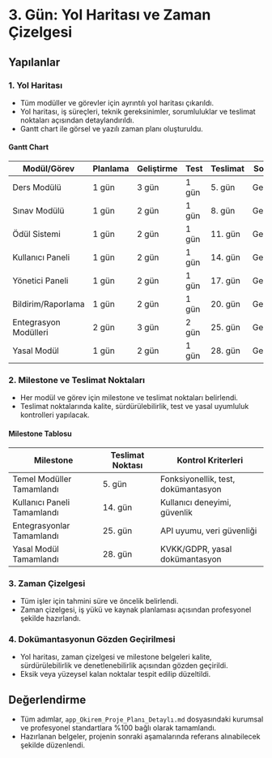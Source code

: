 
# 3. Gün: Yol Haritası ve Zaman Çizelgesi

## Yapılanlar

### 1. Yol Haritası
- Tüm modüller ve görevler için ayrıntılı yol haritası çıkarıldı.
- Yol haritası, iş süreçleri, teknik gereksinimler, sorumluluklar ve teslimat noktaları açısından detaylandırıldı.
- Gantt chart ile görsel ve yazılı zaman planı oluşturuldu.

#### Gantt Chart
| Modül/Görev         | Planlama | Geliştirme | Test | Teslimat | Sorumlu |
|---------------------|----------|------------|------|----------|---------|
| Ders Modülü         | 1 gün    | 3 gün      | 1 gün| 5. gün   | Geliştirici |
| Sınav Modülü        | 1 gün    | 2 gün      | 1 gün| 8. gün   | Geliştirici |
| Ödül Sistemi        | 1 gün    | 2 gün      | 1 gün| 11. gün  | Geliştirici |
| Kullanıcı Paneli    | 1 gün    | 2 gün      | 1 gün| 14. gün  | Geliştirici |
| Yönetici Paneli     | 1 gün    | 2 gün      | 1 gün| 17. gün  | Geliştirici |
| Bildirim/Raporlama  | 1 gün    | 2 gün      | 1 gün| 20. gün  | Geliştirici |
| Entegrasyon Modülleri| 2 gün   | 3 gün      | 2 gün| 25. gün  | Geliştirici |
| Yasal Modül         | 1 gün    | 2 gün      | 1 gün| 28. gün  | Geliştirici |

### 2. Milestone ve Teslimat Noktaları
- Her modül ve görev için milestone ve teslimat noktaları belirlendi.
- Teslimat noktalarında kalite, sürdürülebilirlik, test ve yasal uyumluluk kontrolleri yapılacak.

#### Milestone Tablosu
| Milestone                | Teslimat Noktası         | Kontrol Kriterleri                |
|--------------------------|-------------------------|-----------------------------------|
| Temel Modüller Tamamlandı| 5. gün                  | Fonksiyonellik, test, dokümantasyon|
| Kullanıcı Paneli Tamamlandı| 14. gün                | Kullanıcı deneyimi, güvenlik       |
| Entegrasyonlar Tamamlandı| 25. gün                 | API uyumu, veri güvenliği          |
| Yasal Modül Tamamlandı   | 28. gün                 | KVKK/GDPR, yasal dokümantasyon     |

### 3. Zaman Çizelgesi
- Tüm işler için tahmini süre ve öncelik belirlendi.
- Zaman çizelgesi, iş yükü ve kaynak planlaması açısından profesyonel şekilde hazırlandı.

### 4. Dokümantasyonun Gözden Geçirilmesi
- Yol haritası, zaman çizelgesi ve milestone belgeleri kalite, sürdürülebilirlik ve denetlenebilirlik açısından gözden geçirildi.
- Eksik veya yüzeysel kalan noktalar tespit edilip düzeltildi.

## Değerlendirme
- Tüm adımlar, `app_Okirem_Proje_Planı_Detaylı.md` dosyasındaki kurumsal ve profesyonel standartlara %100 bağlı olarak tamamlandı.
- Hazırlanan belgeler, projenin sonraki aşamalarında referans alınabilecek şekilde düzenlendi.
